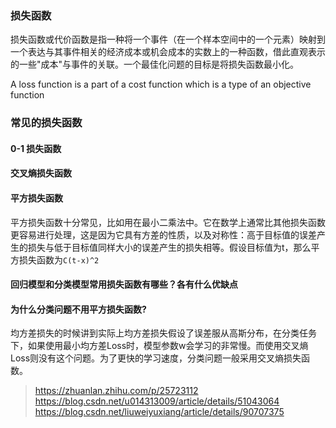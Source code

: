### 损失函数

损失函数或代价函数是指一种将一个事件（在一个样本空间中的一个元素）映射到一个表达与其事件相关的经济成本或机会成本的实数上的一种函数，借此直观表示的一些"成本"与事件的关联。一个最佳化问题的目标是将损失函数最小化。

A loss function is a part of a cost function which is a type of an objective function

### 常见的损失函数

#### 0-1 损失函数


#### 交叉熵损失函数

#### 平方损失函数

平方损失函数十分常见，比如用在最小二乘法中。它在数学上通常比其他损失函数更容易进行处理，这是因为它具有方差的性质，以及对称性：高于目标值的误差产生的损失与低于目标值同样大小的误差产生的损失相等。假设目标值为t，那么平方损失函数为`C(t-x)^2`

#### 回归模型和分类模型常用损失函数有哪些？各有什么优缺点

#### 为什么分类问题不用平方损失函数?

均方差损失的时候讲到实际上均方差损失假设了误差服从高斯分布，在分类任务下，如果使用最小均方差Loss时，模型参数w会学习的非常慢。而使用交叉熵Loss则没有这个问题。为了更快的学习速度，分类问题一般采用交叉熵损失函数。

> https://zhuanlan.zhihu.com/p/25723112
> https://blog.csdn.net/u014313009/article/details/51043064
> https://blog.csdn.net/liuweiyuxiang/article/details/90707375